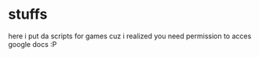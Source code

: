 # stuffs

here i put da scripts for games cuz i realized you need permission to acces google docs :P
